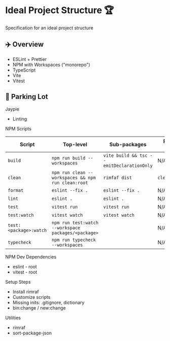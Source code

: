 # Ideal Project Structure 🏆

Specification for an ideal project structure

## ✈️ Overview

* ESLint + Prettier
* NPM with Workspaces ("monorepo")
* TypeScript
* Vite
* Vitest

## 🚦 Parking Lot

Jaypie

* Linting

NPM Scripts

| Script | Top-level | Sub-packages | Root-level |
| ------ | --------- | ------------ | ---------- |
| `build` | `npm run build --workspaces` | `vite build && tsc --emitDeclarationOnly` | N/A |
| `clean` | `npm run clean --workspaces && npm run clean:root` | `rimfaf dist` | `clean:root` |
| `format` | `eslint --fix .` | `eslint --fix .` | N/A |
| `lint` | `eslint .` | `eslint .` | N/A |
| `test` | `vitest run` | `vitest run` | N/A |
| `test:watch` | `vitest watch` | `vitest watch` | N/A |
| `test:<package>:watch` | `npm run test:watch --workspace packages/<package>` |  | N/A |
| `typecheck` | `npm run typecheck --workspaces` |  | N/A |

NPM Dev Dependencies

* eslint - root
* vitest - root

Setup Steps

* Install rimraf
* Customize scripts
* Missing inits: .gitignore, dictionary
* bin:change / new:change

Utilities

* rimraf
* sort-package-json
